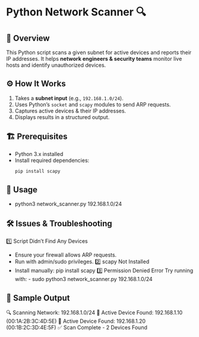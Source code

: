 # Python Network Scanner 🔍

## 📌 Overview
This Python script scans a given subnet for active devices and reports their IP addresses. 
It helps **network engineers & security teams** monitor live hosts and identify unauthorized devices.

## ⚙️ How It Works
1. Takes a **subnet input** (e.g., `192.168.1.0/24`).
2. Uses Python’s `socket` and `scapy` modules to send ARP requests.
3. Captures active devices & their IP addresses.
4. Displays results in a structured output.

## 🏗️ Prerequisites
- Python 3.x installed
- Install required dependencies:
  ```bash
  pip install scapy

## 🚀 Usage
- python3 network_scanner.py 192.168.1.0/24

## 🛠️ Issues & Troubleshooting
1️⃣ Script Didn’t Find Any Devices
  - Ensure your firewall allows ARP requests.
  - Run with admin/sudo privileges.
2️⃣ scapy Not Installed
 - Install manually: pip install scapy
3️⃣ Permission Denied Error
   Try running with: - sudo python3 network_scanner.py 192.168.1.0/24

## 📜 Sample Output

🔍 Scanning Network: 192.168.1.0/24
📡 Active Device Found: 192.168.1.10 (00:1A:2B:3C:4D:5E)
📡 Active Device Found: 192.168.1.20 (00:1B:2C:3D:4E:5F)
✅ Scan Complete - 2 Devices Found
